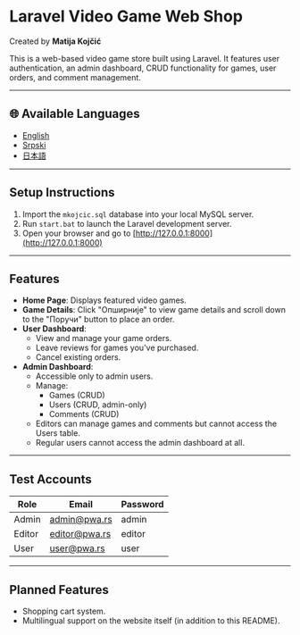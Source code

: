 #  Laravel Video Game Web Shop

Created by **Matija Kojčić**

This is a web-based video game store built using Laravel. It features user authentication, an admin dashboard, CRUD functionality for games, user orders, and comment management.

---

## 🌐 Available Languages

- [English](README.md)
- [Srpski](README.sr.md)
- [日本語](README.ja.md)

---

##  Setup Instructions

1. Import the `mkojcic.sql` database into your local MySQL server.
2. Run `start.bat` to launch the Laravel development server.
3. Open your browser and go to [http://127.0.0.1:8000](http://127.0.0.1:8000)

---

##  Features

- **Home Page**: Displays featured video games.
- **Game Details**: Click "Опширније" to view game details and scroll down to the "Поручи" button to place an order.
- **User Dashboard**:
  - View and manage your game orders.
  - Leave reviews for games you've purchased.
  - Cancel existing orders.
- **Admin Dashboard**:
  - Accessible only to admin users.
  - Manage:
    - Games (CRUD)
    - Users (CRUD, admin-only)
    - Comments (CRUD)
  - Editors can manage games and comments but cannot access the Users table.
  - Regular users cannot access the admin dashboard at all.

---

##  Test Accounts

| Role   | Email              | Password |
|--------|--------------------|----------|
| Admin  | admin@pwa.rs       | admin    |
| Editor | editor@pwa.rs      | editor   |
| User   | user@pwa.rs        | user     |

---

## Planned Features

- Shopping cart system.
- Multilingual support on the website itself (in addition to this README).